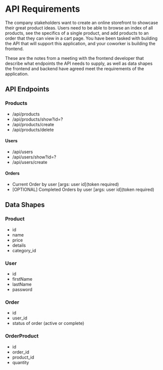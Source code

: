 # API Requirements

The company stakeholders want to create an online storefront to showcase their great product ideas. Users need to be able to browse an index of all products, see the specifics of a single product, and add products to an order that they can view in a cart page. You have been tasked with building the API that will support this application, and your coworker is building the frontend.

These are the notes from a meeting with the frontend developer that describe what endpoints the API needs to supply, as well as data shapes the frontend and backend have agreed meet the requirements of the application.

## API Endpoints

### Products

- /api/products
- /api/products/show?id=?
- /api/products/create
- /api/products/delete
<!-- - Create [token required] -->

#### Users
<!-- - Index [token required] -->
<!-- - Show [token required] -->
<!-- - Create N[token required] -->
- /api/users
- /api/users/show?id=?
- /api/users/create

#### Orders

- Current Order by user [args: user id](token required)
- [OPTIONAL] Completed Orders by user [args: user id](token required)

## Data Shapes

### Product

- id
- name
- price
- details
- category_id

### User

- id
- firstName
- lastName
- password

### Order

- id
- user_id
- status of order (active or complete)

### OrderProduct

- id
- order_id
- product_id
- quantity

